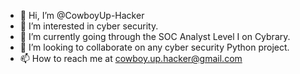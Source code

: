 - 👋 Hi, I’m @CowboyUp-Hacker
- 👀 I’m interested in cyber security.
- 🌱 I’m currently going through the SOC Analyst Level I on Cybrary.
- 💞️ I’m looking to collaborate on any cyber security Python project.
- 📫 How to reach me at cowboy.up.hacker@gmail.com
